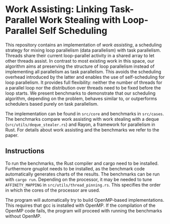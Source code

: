 # Work Assisting: Linking Task-Parallel Work Stealing with Loop-Parallel Self Scheduling

This repository contains an implementation of *work assisting*, a scheduling strategy for mixing loop parallelism (data parallelism) with task parallelism.
Threads share their current loop-parallel activity in a shared array to let other threads assist.
In contrast to most existing work in this space, our algorithm aims at preserving the structure of
loop parallelism instead of implementing all parallelism as task parallelism.
This avoids the scheduling overhead introduced
by the latter and enables the use of self-scheduling for loop parallelism.
It provides full flexibility: neither the number of threads for a parallel loop nor the distribution over
threads need to be fixed before the loop starts. We present benchmarks to demonstrate that our scheduling algorithm, depending on the problem, behaves
similar to, or outperforms schedulers based purely on task parallelism.

The implementation can be found in `src/core` and benchmarks in `src/cases`. The benchmarks compare work assisting with work stealing with a deque (`src/utils/deque_stealer.rs`) and Rayon, a framework for parallelism in Rust. For details about work assisting and the benchmarks we refer to the paper.

## Instructions
To run the benchmarks, the Rust compiler and cargo need to be installed. Furthermore gnuplot needs to be installed, as the benchmark code automatically generates charts of the results. The benchmarks can be run with `cargo run`. Depending on the processor, it may be needed to tune `AFFINITY_MAPPING` in `src/utils/thread_pinning.rs`. This specifies the order in which the cores of the processor are used.

The program will automatically try to build OpenMP-based implementations. This requires that gcc is installed with OpenMP. If the compilation of the OpenMP code fails, the program will proceed with running the benchmarks without OpenMP.
